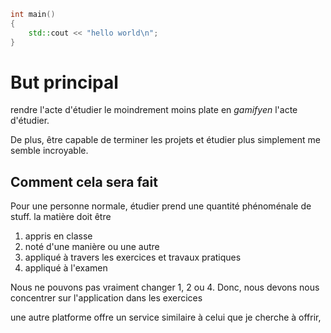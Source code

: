 ```cpp
int main()
{
	std::cout << "hello world\n";
}
```
	
# But principal
rendre l'acte d'étudier le moindrement moins plate en *gamifyen* l'acte d'étudier.

De plus, être capable de terminer les projets et étudier plus simplement me semble incroyable.

## Comment cela sera fait
Pour une personne normale, étudier prend une quantité phénoménale de stuff. la matière doit être
1. appris en classe 
2. noté d'une manière ou une autre
3. appliqué à travers les exercices et travaux pratiques 
4. appliqué à l'examen

Nous ne pouvons pas vraiment changer 1, 2 ou 4. Donc, nous devons nous concentrer sur l'application dans les exercices

une autre platforme offre un service similaire à celui que je cherche à offrir, 
<!--stackedit_data:
eyJoaXN0b3J5IjpbLTQxNzI2NDgxXX0=
-->